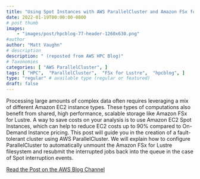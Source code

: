 ```yaml
---
title: "Using Spot Instances with AWS ParallelCluster and Amazon FSx for Lustre"
date: 2022-01-19T00:00:00-0800
# post thumb
images:
    - "images/post/hpcblog-77-header-1260x630.png"
#author
author: "Matt Vaughn"
# description
description: " (reposted from AWS HPC Blog)"
# Taxonomies
categories: [ "AWS ParallelCluster", ]
tags: [ "HPC",  "ParallelCluster",  "FSx for Lustre",  "hpcblog", ]
type: "regular" # available type (regular or featured)
draft: false
---
```


Processing large amounts of complex data often requires leveraging a mix of different Amazon EC2 instance types. These types of computations also benefit from shared, high performance, scalable storage like Amazon FSx for Lustre. A way to save costs on your analysis is to use Amazon EC2 Spot Instances, which can help to reduce EC2 costs up to 90% compared to On-Demand Instance pricing. This post will guide you in the creation of a fault-tolerant cluster using AWS ParallelCluster. We will explain how to configure ParallelCluster to automatically unmount the Amazon FSx for Lustre filesystem and resubmit the interrupted jobs back into the queue in the case of Spot interruption events.

<a href="https://aws.amazon.com/blogs/hpc/using-spot-instances-with-aws-parallelcluster-and-amazon-fsx-for-lustre/" class="btn btn-primary btn-lg active" role="button" aria-pressed="true" style="margin-top: 8px;">Read the Post on the AWS Blog Channel</a>